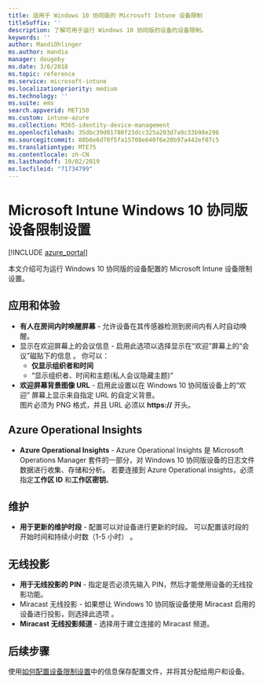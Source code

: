 ```yaml
---
title: 适用于 Windows 10 协同版的 Microsoft Intune 设备限制
titleSuffix: ''
description: 了解可用于运行 Windows 10 协同版的设备的设备限制。
keywords: ''
author: MandiOhlinger
ms.author: mandia
manager: dougeby
ms.date: 3/6/2018
ms.topic: reference
ms.service: microsoft-intune
ms.localizationpriority: medium
ms.technology: ''
ms.suite: ems
search.appverid: MET150
ms.custom: intune-azure
ms.collection: M365-identity-device-management
ms.openlocfilehash: 35dbc39d01780f23dcc325a203d7a9c33b98e296
ms.sourcegitcommit: 88b6e6d70f5fa15708e640f6e20b97a442ef07c5
ms.translationtype: MTE75
ms.contentlocale: zh-CN
ms.lasthandoff: 10/02/2019
ms.locfileid: "71734799"
---
```

# <a name="microsoft-intune-windows-10-team-device-restriction-settings"></a>Microsoft Intune Windows 10 协同版设备限制设置

[!INCLUDE [azure_portal](../includes/azure_portal.md)]

本文介绍可为运行 Windows 10 协同版的设备配置的 Microsoft Intune 设备限制设置。


## <a name="apps-and-experience"></a>应用和体验

- **有人在房间内时唤醒屏幕** - 允许设备在其传感器检测到房间内有人时自动唤醒。
- 显示在欢迎屏幕上的会议信息 - 启用此选项以选择显示在“欢迎”屏幕上的“会议”磁贴下的信息  。 你可以：
  - **仅显示组织者和时间**
  - “显示组织者、时间和主题(私人会议隐藏主题)” 
- **欢迎屏幕背景图像 URL** - 启用此设置以在 Windows 10 协同版设备上的“欢迎”  屏幕上显示来自指定 URL 的自定义背景。<br>图片必须为 PNG 格式，并且 URL 必须以 **https://** 开头。

## <a name="azure-operational-insights"></a>Azure Operational Insights

- **Azure Operational Insights** - Azure Operational Insights 是 Microsoft Operations Manager 套件的一部分，对 Windows 10 协同版设备的日志文件数据进行收集、存储和分析。
若要连接到 Azure Operational insights，必须指定**工作区 ID** 和**工作区密钥**。

## <a name="maintenance"></a>维护

- **用于更新的维护时段** - 配置可以对设备进行更新的时段。 可以配置该时段的开始时间和持续小时数（1-5 小时）   。

## <a name="wireless-projection"></a>无线投影

- **用于无线投影的 PIN** - 指定是否必须先输入 PIN，然后才能使用设备的无线投影功能。
- Miracast 无线投影 - 如果想让 Windows 10 协同版设备使用 Miracast 启用的设备进行投影，则选择此选项  。
- **Miracast 无线投影频道** - 选择用于建立连接的 Miracast 频道。


## <a name="next-steps"></a>后续步骤

使用[如何配置设备限制设置](../device-restrictions-configure.md)中的信息保存配置文件，并将其分配给用户和设备。
